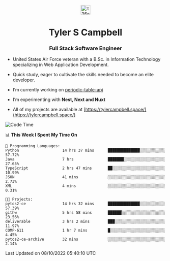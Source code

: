 <p align="center">
<a href="https://www.linkedin.com/in/t36campbell" target="blank"><img align="center" src="https://ik.imagekit.io/t36campbell/Portfolio/linkedin.png.original_m8bbGgPh6.png" alt="t36campbell" height="30" width="30" /></a>
</p>
<h1 align="center">Tyler S Campbell</h1>
<h3 align="center">Full Stack Software Engineer</h3>

* United States Air Force veteran with a B.Sc. in Information Technology specializing in Web Application Development. 

* Quick study, eager to cultivate the skills needed to become an elite developer.

* I’m currently working on [periodic-table-api](https://github.com/t36campbell/periodic-table-api)

* I’m experimenting with **Nest, Next and Nuxt**

* All of my projects are available at [https://tylercampbell.space/](https://tylercampbell.space/)

<!--START_SECTION:waka-->
![Code Time](http://img.shields.io/badge/Code%20Time-1%2C858%20hrs%2041%20mins-blue)

📊 **This Week I Spent My Time On** 

```text
💬 Programming Languages: 
Python                   14 hrs 37 mins      ██████████████░░░░░░░░░░░   57.72% 
Java                     7 hrs               ███████░░░░░░░░░░░░░░░░░░   27.65% 
TypeScript               2 hrs 47 mins       ██░░░░░░░░░░░░░░░░░░░░░░░   10.99% 
JSON                     41 mins             ░░░░░░░░░░░░░░░░░░░░░░░░░   2.73% 
XML                      4 mins              ░░░░░░░░░░░░░░░░░░░░░░░░░   0.31%

🐱‍💻 Projects: 
pytos2-ce                14 hrs 32 mins      ██████████████░░░░░░░░░░░   57.39% 
githw                    5 hrs 58 mins       ██████░░░░░░░░░░░░░░░░░░░   23.56% 
deliverable              3 hrs 2 mins        ███░░░░░░░░░░░░░░░░░░░░░░   11.97% 
COMP-611                 1 hr 7 mins         █░░░░░░░░░░░░░░░░░░░░░░░░   4.45% 
pytos2-ce-archive        32 mins             ░░░░░░░░░░░░░░░░░░░░░░░░░   2.14%

```


 Last Updated on 08/10/2022 05:40:10 UTC
<!--END_SECTION:waka-->
